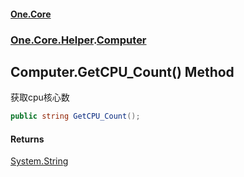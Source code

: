 #### [One.Core](index.md 'index')
### [One.Core.Helper](One_Core_Helper.md 'One.Core.Helper').[Computer](One_Core_Helper_Computer.md 'One.Core.Helper.Computer')
## Computer.GetCPU_Count() Method
获取cpu核心数 
```csharp
public string GetCPU_Count();
```
#### Returns
[System.String](https://docs.microsoft.com/en-us/dotnet/api/System.String 'System.String')  
